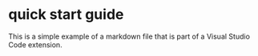 # quick start guide

This is a simple example of a markdown file that is part of a Visual Studio Code extension.
